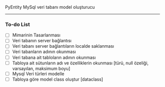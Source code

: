 PyEntity
MySql veri tabanı model oluşturucu


---
### To-do List

 - [ ] Mimarinin Tasarlanması
 - [ ] Veri tabanın server bağlantısı
 - [ ] Veri tabanı server bağlantıların localde saklanması
 - [ ] Veri tabanların adının okunması
 - [ ] Veri tabana ait tabloların adının okunması
 - [ ] Tabloya ait sütunların adı ve özelliklerin okunması [türü, null özeliği, varsayılan, maksimum boyu]
 - [ ] Mysql Veri türleri modelle
 - [ ] Tabloya göre model class oluştur [dataclass]
